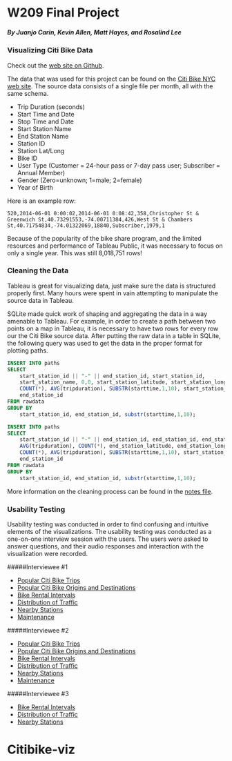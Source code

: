 # W209 Final Project
##### *By Juanjo Carin, Kevin Allen, Matt Hayes, and Rosalind Lee*
### Visualizing Citi Bike Data
Check out the [web site on Github](http://kevinallen.github.io/citibike-viz/).

The data that was used for this project can be found on the [Citi Bike NYC web site](https://www.citibikenyc.com/system-data). The source data consists of a single file per month, all with the same schema.

 - Trip Duration (seconds)
 - Start Time and Date
 - Stop Time and Date
 - Start Station Name
 - End Station Name
 - Station ID
 - Station Lat/Long
 - Bike ID
 - User Type (Customer = 24-hour pass or 7-day pass user; Subscriber = Annual Member)
 - Gender (Zero=unknown; 1=male; 2=female)
 - Year of Birth

Here is an example row:
```
520,2014-06-01 0:00:02,2014-06-01 0:08:42,358,Christopher St & Greenwich St,40.73291553,-74.00711384,426,West St & Chambers St,40.71754834,-74.01322069,18840,Subscriber,1979,1
```
Because of the popularity of the bike share program, and the limited resources and performance of Tableau Public, it was necessary to focus on only a single year. This was still 8,018,751 rows!

### Cleaning the Data
Tableau is great for visualizing data, just make sure the data is structured properly first. Many hours were spent in vain attempting to manipulate the source data in Tableau.

SQLite made quick work of shaping and aggregating the data in a way amenable to Tableau. For example, in order to create a path between two points on a map in Tableau, it is necessary to have two rows for every row our the Citi Bike source data. After putting the raw data in a table in SQLite, the following query was used to get the data in the proper format for plotting paths.

```SQL
INSERT INTO paths
SELECT
    start_station_id || "-" || end_station_id, start_station_id,
    start_station_name, 0,0, start_station_latitude, start_station_longitude,
    COUNT(*), AVG(tripduration), SUBSTR(starttime,1,10), start_station_id,
    end_station_id
FROM rawdata
GROUP BY
    start_station_id, end_station_id, substr(starttime,1,10);

INSERT INTO paths
SELECT
    start_station_id || "-" || end_station_id, end_station_id, end_station_name,
    AVG(tripduration), COUNT(*), end_station_latitude, end_station_longitude,
    COUNT(*), AVG(tripduration), SUBSTR(starttime,1,10), start_station_id,
    end_station_id
FROM rawdata
GROUP BY
    start_station_id, end_station_id, substr(starttime,1,10);
```
More information on the cleaning process can be found in the [notes file](https://github.com/kevinallen/citibike-viz/blob/gh-pages/notes.md).

### Usability Testing
Usability testing was conducted in order to find confusing and intuitive elements of the visualizations. The usability testing was conducted as a one-on-one interview session with the users. The users were asked to answer questions, and their audio responses and interaction with the visualization were recorded.

#####Interviewee #1
 - [Popular Citi Bike Trips](https://drive.google.com/open?id=0BzZOSSpYDxvYd0dYZ19vb01QdUE)
 - [Popular Citi Bike Origins and Destinations](https://drive.google.com/open?id=0BzZOSSpYDxvYNmxnNFIxOVdsUmM)
 - [Bike Rental Intervals](https://drive.google.com/open?id=0BzZOSSpYDxvYVGFocjRtNC1maWM)
 - [Distribution of Traffic](https://drive.google.com/open?id=0BzZOSSpYDxvYcDNJMlgySzhnS2M)
 - [Nearby Stations](https://drive.google.com/open?id=0BzZOSSpYDxvYTGh1bFpaeThwWWM)
 - [Maintenance](https://drive.google.com/open?id=0BzZOSSpYDxvYTkV3SXVudU1IU28)

#####Interviewee #2
 - [Popular Citi Bike Trips](https://drive.google.com/open?id=0BzZOSSpYDxvYaUJ1Smw5a2kwM28)
 - [Popular Citi Bike Origins and Destinations](https://drive.google.com/open?id=0BzZOSSpYDxvYemlialFHc0dGSjg)
 - [Bike Rental Intervals](https://drive.google.com/open?id=0BzZOSSpYDxvYUkJmeFV6c1R3YW8)
 - [Distribution of Traffic](https://drive.google.com/open?id=0BzZOSSpYDxvYemRSVEJ2MTN1T1k)
 - [Nearby Stations](https://drive.google.com/open?id=0BzZOSSpYDxvYTXMtaHBjM2NxSDQ)
 - [Maintenance](https://drive.google.com/open?id=0BzZOSSpYDxvYNzVaT1JEanVtV3c)

#####Interviewee #3
 - [Bike Rental Intervals](https://drive.google.com/open?id=0B3cqLO1xs1GIMWt5WlVaQUJ1MWs)
 - [Distribution of Traffic](https://drive.google.com/open?id=0B3cqLO1xs1GIUlA4anFMeXhENlU)
 - [Nearby Stations](https://drive.google.com/open?id=0B3cqLO1xs1GIN0FuRVl6cTJvYTQ)
# Citibike-viz
